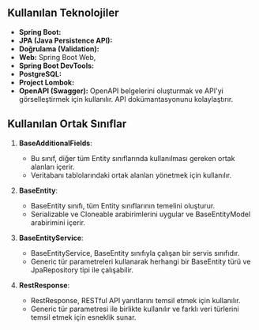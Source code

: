 
## Kullanılan Teknolojiler

- **Spring Boot:**
- **JPA (Java Persistence API):** 
- **Doğrulama (Validation):** 
- **Web:** Spring Boot Web,
- **Spring Boot DevTools:** 
- **PostgreSQL:** 
- **Project Lombok:** 
- **OpenAPI (Swagger):** OpenAPI belgelerini oluşturmak ve API'yi görselleştirmek için kullanılır. API dokümantasyonunu kolaylaştırır.

## Kullanılan Ortak Sınıflar

1. **BaseAdditionalFields**:
   - Bu sınıf, diğer tüm Entity sınıflarında kullanılması gereken ortak alanları içerir.
   - Veritabanı tablolarındaki ortak alanları yönetmek için kullanılır.


2. **BaseEntity**:
   - BaseEntity sınıfı, tüm Entity sınıflarının temelini oluşturur.
   - Serializable ve Cloneable arabirimlerini uygular ve BaseEntityModel arabirimini içerir.


3. **BaseEntityService**:
   - BaseEntityService, BaseEntity sınıfıyla çalışan bir servis sınıfıdır.
   - Generic tür parametreleri kullanarak herhangi bir BaseEntity türü ve JpaRepository tipi ile çalışabilir.


4. **RestResponse**:
   - RestResponse, RESTful API yanıtlarını temsil etmek için kullanılır.
   - Generic tür parametresi ile birlikte kullanılır ve farklı veri türlerini temsil etmek için esneklik sunar.


